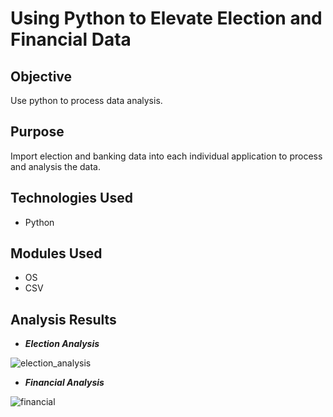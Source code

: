 # Using Python to Elevate Election and Financial Data

## Objective 

Use python to process data analysis.

## Purpose

Import election and banking data into each individual application to process and analysis the data.  

## Technologies Used

- Python

## Modules Used

- OS
- CSV

## Analysis Results

- ***Election Analysis***
<img src="https://github.com/ktung1189/Analysis_Of_Election_Banking_Data/blob/master/Results/election_results.txt" alt='election_analysis'>

- ***Financial Analysis***
<img src="https://github.com/ktung1189/Analysis_Of_Election_Banking_Data/blob/master/Results/Financial_Analysis.txt" alt='financial'>